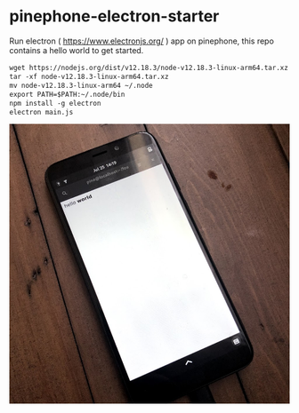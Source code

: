 # pinephone-electron-starter

Run electron ( https://www.electronjs.org/ ) app on pinephone, this repo contains a hello world to get started.

```
wget https://nodejs.org/dist/v12.18.3/node-v12.18.3-linux-arm64.tar.xz
tar -xf node-v12.18.3-linux-arm64.tar.xz
mv node-v12.18.3-linux-arm64 ~/.node
export PATH=$PATH:~/.node/bin
npm install -g electron
electron main.js
```
![electron on pinephone](electron.jpg)
